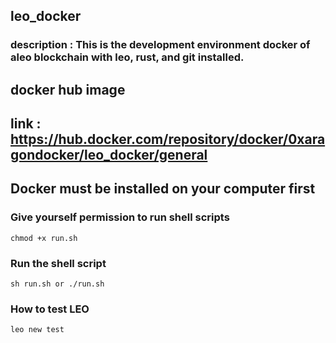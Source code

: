 ## leo_docker
### description :  This is the development environment docker of aleo blockchain with leo, rust, and git installed. 

## docker hub image 
## link : https://hub.docker.com/repository/docker/0xaragondocker/leo_docker/general

## Docker must be installed on your computer first 

### Give yourself permission to run shell scripts
```
chmod +x run.sh
```

### Run the shell script 
```
sh run.sh or ./run.sh
```

### How to test LEO 
```
leo new test 
```
